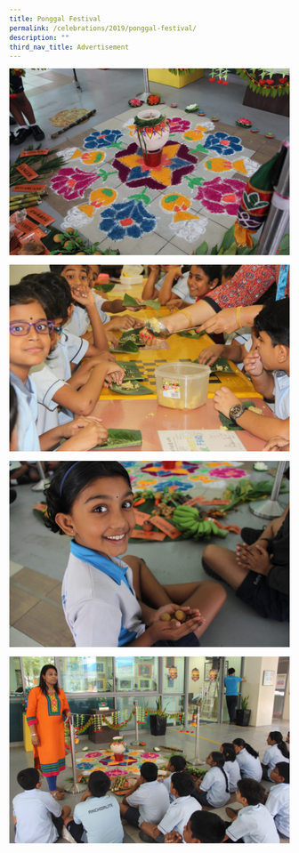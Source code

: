 ```yaml
---
title: Ponggal Festival
permalink: /celebrations/2019/ponggal-festival/
description: ""
third_nav_title: Advertisement
---
```

![Ponggal Festival](/images/Celebrations/2019/Ponggal%20Festival/pf1.jpg)

![Ponggal Festival](/images/Celebrations/2019/Ponggal%20Festival/pf2.jpg)

![Ponggal Festival](/images/Celebrations/2019/Ponggal%20Festival/pf3.jpg)

![Ponggal Festival](/images/Celebrations/2019/Ponggal%20Festival/pf4.jpg)